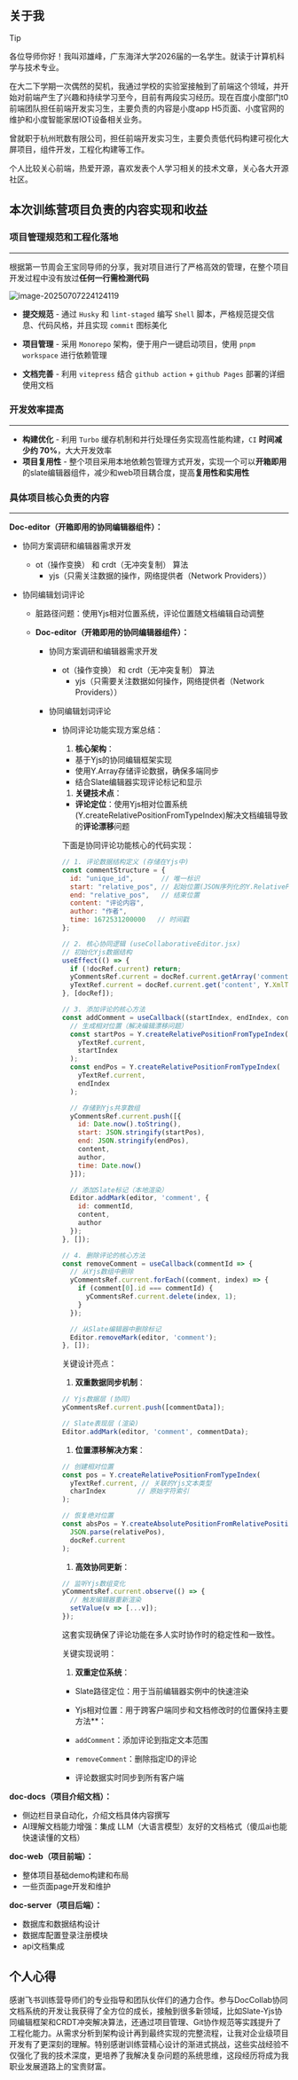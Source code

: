 ## 关于我

> [!TIP]
>
> 各位导师你好！我叫邓雄峰，广东海洋大学2026届的一名学生。就读于计算机科学与技术专业。
>
> 在大二下学期一次偶然的契机，我通过学校的实验室接触到了前端这个领域，并开始对前端产生了兴趣和持续学习至今，目前有两段实习经历。现在百度小度部门t0前端团队担任前端开发实习生，主要负责的内容是小度app H5页面、小度官网的维护和小度智能家居IOT设备相关业务。
>
> 曾就职于杭州玳数有限公司，担任前端开发实习生，主要负责低代码构建可视化大屏项目，组件开发，工程化构建等工作。
>
> 个人比较关心前端，热爱开源，喜欢发表个人学习相关的技术文章，关心各大开源社区。

## 本次训练营项目负责的内容实现和收益

### 项目管理规范和工程化落地

---

根据第一节周会王宝同导师的分享，我对项目进行了严格高效的管理，在整个项目开发过程中没有放过**任何一行需检测代码**

![image-20250707224124119](./image/image-20250707224124119.png)

- **提交规范** - 通过 `Husky` 和 `lint-staged` 编写 `Shell` 脚本，严格规范提交信息、代码风格，并且实现 `commit` 图标美化

- **项目管理** - 采用 `Monorepo` 架构，便于用户一键启动项目，使用 `pnpm workspace` 进行依赖管理

- **文档完善** - 利用 `vitepress` 结合 `github action` + `github Pages` 部署的详细使用文档 

  

### 开发效率提高

----



- **构建优化** - 利用 `Turbo` 缓存机制和并行处理任务实现高性能构建，`CI` **时间减少约 70%**，大大开发效率
- **项目复用性** - 整个项目采用本地依赖包管理方式开发，实现一个可以**开箱即用**的slate编辑器组件，减少和web项目耦合度，提高**复用性和实用性**



### 具体项目核心负责的内容

---

**Doc-editor（开箱即用的协同编辑器组件）：**

- 协同方案调研和编辑器需求开发

  - ot（操作变换） 和 crdt（无冲突复制） 算法
    - yjs（只需关注数据的操作，网络提供者（Network Providers））

- 协同编辑划词评论  

  - 脏路径问题：使用Yjs相对位置系统，评论位置随文档编辑自动调整

  - **Doc-editor（开箱即用的协同编辑器组件）：**

    - 协同方案调研和编辑器需求开发

      - ot（操作变换） 和 crdt（无冲突复制） 算法
        - yjs（只需要关注数据如何操作，网络提供者（Network Providers））

    - 协同编辑划词评论  

      - 协同评论功能实现方案总结：

        1. **核心架构**：

        - 基于Yjs的协同编辑框架实现
        - 使用Y.Array存储评论数据，确保多端同步
        - 结合Slate编辑器实现评论标记和显示

        1. **关键技术点**：

        - **评论定位**：使用Yjs相对位置系统(Y.createRelativePositionFromTypeIndex)解决文档编辑导致的**评论漂移**问题

        下面是协同评论功能核心的代码实现：

        ```javascript
        // 1. 评论数据结构定义 (存储在Yjs中)
        const commentStructure = {
          id: "unique_id",       // 唯一标识
          start: "relative_pos", // 起始位置(JSON序列化的Y.RelativePosition)
          end: "relative_pos",   // 结束位置
          content: "评论内容",  
          author: "作者",
          time: 1672531200000   // 时间戳
        };
        
        // 2. 核心协同逻辑 (useCollaborativeEditor.jsx)
        // 初始化Yjs数据结构
        useEffect(() => {
          if (!docRef.current) return;
          yCommentsRef.current = docRef.current.getArray('comments'); // Yjs共享数组
          yTextRef.current = docRef.current.get('content', Y.XmlText); // 共享文本
        }, [docRef]);
        
        // 3. 添加评论的核心方法
        const addComment = useCallback((startIndex, endIndex, content, author) => {
          // 生成相对位置（解决编辑漂移问题）
          const startPos = Y.createRelativePositionFromTypeIndex(
            yTextRef.current, 
            startIndex
          );
          const endPos = Y.createRelativePositionFromTypeIndex(
            yTextRef.current,
            endIndex  
          );
        
          // 存储到Yjs共享数组
          yCommentsRef.current.push([{
            id: Date.now().toString(),
            start: JSON.stringify(startPos),
            end: JSON.stringify(endPos),
            content,
            author,
            time: Date.now()
          }]);
        
          // 添加Slate标记（本地渲染）
          Editor.addMark(editor, 'comment', {
            id: commentId,
            content,
            author
          });
        }, []);
        
        // 4. 删除评论的核心方法
        const removeComment = useCallback(commentId => {
          // 从Yjs数组中删除
          yCommentsRef.current.forEach((comment, index) => {
            if (comment[0].id === commentId) {
              yCommentsRef.current.delete(index, 1);
            }
          });
        
          // 从Slate编辑器中删除标记
          Editor.removeMark(editor, 'comment');
        }, []);
        ```
        
        关键设计亮点：
        
        1. **双重数据同步机制**：
        
        ```javascript
        // Yjs数据层 (协同)
        yCommentsRef.current.push([commentData]); 
        
        // Slate表现层 (渲染)
        Editor.addMark(editor, 'comment', commentData);
        ```
        
        1. **位置漂移解决方案**：
        
        ```javascript
        // 创建相对位置
        const pos = Y.createRelativePositionFromTypeIndex(
          yTextRef.current, // 关联的Yjs文本类型
          charIndex        // 原始字符索引
        );
        
        // 恢复绝对位置
        const absPos = Y.createAbsolutePositionFromRelativePosition(
          JSON.parse(relativePos),
          docRef.current
        );
        ```
        
        1. **高效协同更新**：
        
        ```javascript
        // 监听Yjs数组变化
        yCommentsRef.current.observe(() => {
          // 触发编辑器重新渲染
          setValue(v => [...v]); 
        });
        ```
        
        这套实现确保了评论功能在多人实时协作时的稳定性和一致性。
        
        关键实现说明：
        
        1. **双重定位系统**：
        
        - Slate路径定位：用于当前编辑器实例中的快速渲染
        - Yjs相对位置：用于跨客户端同步和文档修改时的位置保持主要方法**：
        
        - `addComment`：添加评论到指定文本范围
        - `removeComment`：删除指定ID的评论
        - 评论数据实时同步到所有客户端

**doc-docs（项目介绍文档）：**

- 侧边栏目录自动化，介绍文档具体内容撰写
- AI理解文档能力增强：集成 LLM（大语言模型）友好的文档格式（傻瓜ai也能快速读懂的文档）

**doc-web（项目前端）：**

- 整体项目基础demo构建和布局
- 一些页面page开发和维护

**doc-server（项目后端）：**

- 数据库和数据结构设计
- 数据库配置登录注册模块
- api文档集成

## 个人心得
感谢飞书训练营导师们的专业指导和团队伙伴们的通力合作。参与DocCollab协同文档系统的开发让我获得了全方位的成长，接触到很多新领域，比如Slate-Yjs协同编辑框架和CRDT冲突解决算法，还通过项目管理、Git协作规范等实践提升了工程化能力。从需求分析到架构设计再到最终实现的完整流程，让我对企业级项目开发有了更深刻的理解。特别感谢训练营精心设计的渐进式挑战，这些实战经验不仅强化了我的技术深度，更培养了我解决复杂问题的系统思维，这段经历将成为我职业发展道路上的宝贵财富。

